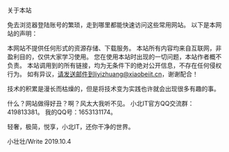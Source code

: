 关于本站


免去浏览器登陆账号的繁琐，走到哪里都能快速访问这些常用网站。
以下是本网站的声明：

本网站不提供任何形式的资源存储、下载服务。
本站所有内容均来自互联网，非盈利目的，仅供大家学习使用。
您在使用本站时出现的一切问题，本站作者概不负责。
本站调用到的所有链接，均为无条件下的绝对公开信息，不存在任何侵权行为。
如有异议，请发送邮件到liyizhuang@xiaobeiit.cn，谢谢配合！

技术的积累是漫长而枯燥的，但是将技术变为实践也许就会出现很多有趣的事。

什么？网站做得好丑？啊？风太大我听不见。
小北IT官方QQ交流群：419813381。
我的QQ号：1653131174。

轻奢，极简，悦享，小北IT，还你干净的世界。

小壮壮/Write
2019.10.4
